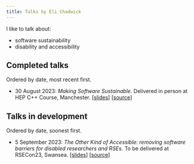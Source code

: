 ```yaml
---
title: Talks by Eli Chadwick
---
```


I like to talk about:
* software sustainability
* disability and accessibility

## Completed talks

Ordered by date, most recent first.

* 30 August 2023: *Making Software Sustainable*. Delivered in person at HEP C++ Course, Manchester. [[slides](../2023-08-30-manchester-sustainable-software/2023-08-30-manchester-sustainable-software.html)] [[source](https://github.com/elichad/talks/blob/main/2023-08-30-manchester-sustainable-software/2023-08-30-manchester-sustainable-software.qmd)]

## Talks in development

Ordered by date, soonest first.

* 5 September 2023: *The Other Kind of Accessible: removing software barriers for disabled researchers and RSEs*. To be delivered at RSECon23, Swansea. [[slides](../2023-09-05-rsecon23-the-other-kind-of-accessible/2023-09-05-rsecon23-the-other-kind-of-accessible.html)] [[source](https://github.com/elichad/talks/blob/main/2023-09-05-rsecon23-the-other-kind-of-accessible/2023-09-05-rsecon23-the-other-kind-of-accessible.qmd)]
